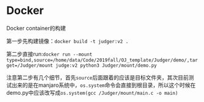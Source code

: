 # Docker

Docker container的构建

第一步先构建镜像：`docker build -t judger:v2 .`

第二步直接run:`docker run --mount type=bind,source=/home/data/Code/2019fall/OJ_template/Judger/demo/,target=/Judger/mount judge:v2 python3 Judger/mount/demo.py`

注意第二步有几个细节，首先`source`后面跟着的应该是目标文件夹，其次目前测试出来的是在manjaro系统中，`os.system`命令会直接到根目录，所以这个时候在demo.py中应该改写成`os.system(gcc /Judger/mount/main.c -o main)`

